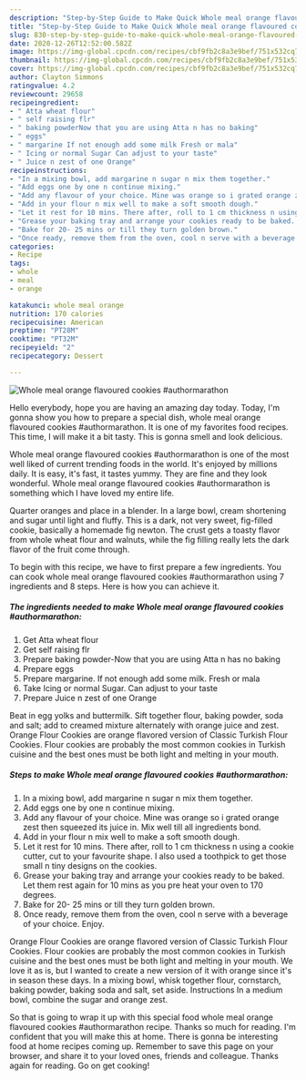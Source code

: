 ```yaml
---
description: "Step-by-Step Guide to Make Quick Whole meal orange flavoured cookies #authormarathon"
title: "Step-by-Step Guide to Make Quick Whole meal orange flavoured cookies #authormarathon"
slug: 830-step-by-step-guide-to-make-quick-whole-meal-orange-flavoured-cookies-authormarathon
date: 2020-12-26T12:52:00.582Z
image: https://img-global.cpcdn.com/recipes/cbf9fb2c8a3e9bef/751x532cq70/whole-meal-orange-flavoured-cookies-authormarathon-recipe-main-photo.jpg
thumbnail: https://img-global.cpcdn.com/recipes/cbf9fb2c8a3e9bef/751x532cq70/whole-meal-orange-flavoured-cookies-authormarathon-recipe-main-photo.jpg
cover: https://img-global.cpcdn.com/recipes/cbf9fb2c8a3e9bef/751x532cq70/whole-meal-orange-flavoured-cookies-authormarathon-recipe-main-photo.jpg
author: Clayton Simmons
ratingvalue: 4.2
reviewcount: 29658
recipeingredient:
- " Atta wheat flour"
- " self raising flr"
- " baking powderNow that you are using Atta n has no baking"
- " eggs"
- " margarine If not enough add some milk Fresh or mala"
- " Icing or normal Sugar Can adjust to your taste"
- " Juice n zest of one Orange"
recipeinstructions:
- "In a mixing bowl, add margarine n sugar n mix them together."
- "Add eggs one by one n continue mixing."
- "Add any flavour of your choice. Mine was orange so i grated orange zest then squeezed its juice in. Mix well till all ingredients bond."
- "Add in your flour n mix well to make a soft smooth dough."
- "Let it rest for 10 mins. There after, roll to 1 cm thickness n using a cookie cutter, cut to your favourite shape. I also used a toothpick to get those small n tiny designs on the cookies."
- "Grease your baking tray and arrange your cookies ready to be baked. Let them rest again for 10 mins as you pre heat your oven to 170 degrees."
- "Bake for 20- 25 mins or till they turn golden brown."
- "Once ready, remove them from the oven, cool n serve with a beverage of your choice. Enjoy."
categories:
- Recipe
tags:
- whole
- meal
- orange

katakunci: whole meal orange 
nutrition: 170 calories
recipecuisine: American
preptime: "PT28M"
cooktime: "PT32M"
recipeyield: "2"
recipecategory: Dessert

---
```



![Whole meal orange flavoured cookies #authormarathon](https://img-global.cpcdn.com/recipes/cbf9fb2c8a3e9bef/751x532cq70/whole-meal-orange-flavoured-cookies-authormarathon-recipe-main-photo.jpg)

Hello everybody, hope you are having an amazing day today. Today, I'm gonna show you how to prepare a special dish, whole meal orange flavoured cookies #authormarathon. It is one of my favorites food recipes. This time, I will make it a bit tasty. This is gonna smell and look delicious.

Whole meal orange flavoured cookies #authormarathon is one of the most well liked of current trending foods in the world. It's enjoyed by millions daily. It is easy, it's fast, it tastes yummy. They are fine and they look wonderful. Whole meal orange flavoured cookies #authormarathon is something which I have loved my entire life.

Quarter oranges and place in a blender. In a large bowl, cream shortening and sugar until light and fluffy. This is a dark, not very sweet, fig-filled cookie, basically a homemade fig newton. The crust gets a toasty flavor from whole wheat flour and walnuts, while the fig filling really lets the dark flavor of the fruit come through.


To begin with this recipe, we have to first prepare a few ingredients. You can cook whole meal orange flavoured cookies #authormarathon using 7 ingredients and 8 steps. Here is how you can achieve it.

<!--inarticleads1-->

##### The ingredients needed to make Whole meal orange flavoured cookies #authormarathon:

1. Get  Atta wheat flour
1. Get  self raising flr
1. Prepare  baking powder-Now that you are using Atta n has no baking
1. Prepare  eggs
1. Prepare  margarine. If not enough add some milk. Fresh or mala
1. Take  Icing or normal Sugar. Can adjust to your taste
1. Prepare  Juice n zest of one Orange


Beat in egg yolks and buttermilk. Sift together flour, baking powder, soda and salt; add to creamed mixture alternately with orange juice and zest. Orange Flour Cookies are orange flavored version of Classic Turkish Flour Cookies. Flour cookies are probably the most common cookies in Turkish cuisine and the best ones must be both light and melting in your mouth. 

<!--inarticleads2-->

##### Steps to make Whole meal orange flavoured cookies #authormarathon:

1. In a mixing bowl, add margarine n sugar n mix them together.
1. Add eggs one by one n continue mixing.
1. Add any flavour of your choice. Mine was orange so i grated orange zest then squeezed its juice in. Mix well till all ingredients bond.
1. Add in your flour n mix well to make a soft smooth dough.
1. Let it rest for 10 mins. There after, roll to 1 cm thickness n using a cookie cutter, cut to your favourite shape. I also used a toothpick to get those small n tiny designs on the cookies.
1. Grease your baking tray and arrange your cookies ready to be baked. Let them rest again for 10 mins as you pre heat your oven to 170 degrees.
1. Bake for 20- 25 mins or till they turn golden brown.
1. Once ready, remove them from the oven, cool n serve with a beverage of your choice. Enjoy.


Orange Flour Cookies are orange flavored version of Classic Turkish Flour Cookies. Flour cookies are probably the most common cookies in Turkish cuisine and the best ones must be both light and melting in your mouth. We love it as is, but I wanted to create a new version of it with orange since it&#39;s in season these days. In a mixing bowl, whisk together flour, cornstarch, baking powder, baking soda and salt, set aside. Instructions In a medium bowl, combine the sugar and orange zest. 

So that is going to wrap it up with this special food whole meal orange flavoured cookies #authormarathon recipe. Thanks so much for reading. I'm confident that you will make this at home. There is gonna be interesting food at home recipes coming up. Remember to save this page on your browser, and share it to your loved ones, friends and colleague. Thanks again for reading. Go on get cooking!
